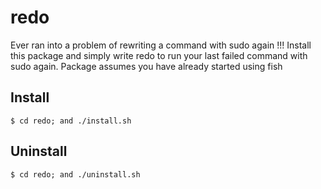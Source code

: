 # redo
Ever ran into a problem of rewriting a command with sudo again !!!
Install this package and simply write redo to run your last failed command
with sudo again. Package assumes you have already started using fish

## Install

```fish
$ cd redo; and ./install.sh
```

## Uninstall

```fish
$ cd redo; and ./uninstall.sh
```
